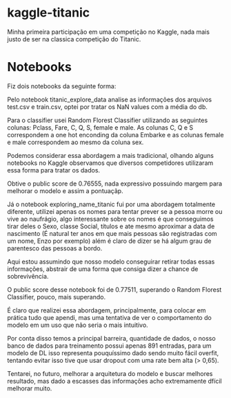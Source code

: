 # kaggle-titanic

Minha primeira participação em uma competição no Kaggle, nada mais justo de ser na classica competição do Titanic.

# Notebooks

Fiz dois notebooks da seguinte forma:

Pelo notebook titanic_explore_data analise as informações dos arquivos test.csv e train.csv, optei por tratar os NaN values com a média do db.

Para o classifier usei Random Florest Classifier utilizando as seguintes colunas: Pclass,	Fare,	C,	Q,	S,	female e	male. As colunas C, Q e S correspondem a one hot enconding da coluna Embarke e as colunas female e male correspondem ao mesmo da coluna sex. 

Podemos considerar essa abordagem a mais tradicional, olhando alguns notebooks no Kaggle observamos que diversos competidores utilizaram essa forma para tratar os dados.

Obtive o public score de 0.76555, nada expressivo possuindo margem para melhorar o modelo e assim a pontuaçãp.

Já o notebook exploring_name_titanic fui por uma abordagem totalmente diferente, utilizei apenas os nomes para tentar prever se a pessoa morre ou vive ao naufrágio, algo interessante sobre os nomes é que conseguimos tirar deles o Sexo, classe Social, títulos e ate mesmo aproximar a data de nascimento (É natural ter anos em que mais pessoas são registradas com um nome, Enzo por exemplo) além é claro de dizer se há algum grau de parentesco das pessoas a bordo.

Aqui estou assumindo que nosso modelo conseguirar retirar todas essas informações, abstrair de uma forma que consiga dizer a chance de sobrevivência.

O public score desse notebook foi de 0.77511, superando o Random Florest Classifier, pouco, mais superando.

É claro que realizei essa abordagem, principalmente, para colocar em prática tudo que apendi, mas uma tentativa de ver o comportamento do modelo em um uso que não seria o mais intuitivo.

Por conta disso temos a principal barreira, quantidade de dados, o nosso banco de dados para treinamento possui apenas 891 entradas, para um modelo de DL isso representa pouquíssimo dado sendo muito fácil overfit, tentando evitar isso tive que usar dropout com uma rate bem alta (> 0,65).

Tentarei, no futuro, melhorar a arquitetura do modelo e buscar melhores resultado, mas dado a escasses das informações acho extremamente dfícil melhorar muito.
